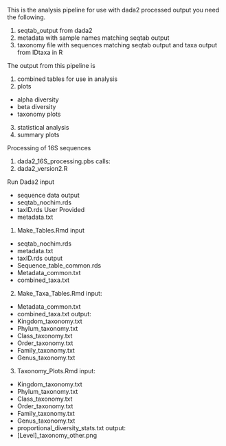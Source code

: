 This is the analysis pipeline for use with dada2 processed output 
you need the following. 
1) seqtab_output from dada2
2) metadata with sample names matching seqtab output
3) taxonomy file with sequences matching seqtab output and taxa output from IDtaxa in R

The output from this pipeline is
1) combined tables for use in analysis
2) plots
 - alpha diversity
 - beta diversity
 - taxonomy plots
3) statistical analysis
4) summary plots

Processing of 16S sequences
1) dada2_16S_processing.pbs
calls:
2) dada2_version2.R

Run Dada2
input
- sequence data
output
- seqtab_nochim.rds
- taxID.rds
User Provided
- metadata.txt

1) Make_Tables.Rmd
input
- seqtab_nochim.rds
- metadata.txt
- taxID.rds
output
- Sequence_table_common.rds
- Metadata_common.txt
- combined_taxa.txt

2) Make_Taxa_Tables.Rmd
input: 	
- Metadata_common.txt
- combined_taxa.txt
output:	
- Kingdom_taxonomy.txt
- Phylum_taxonomy.txt
- Class_taxonomy.txt
- Order_taxonomy.txt
- Family_taxonomy.txt
- Genus_taxonomy.txt

3) Taxonomy_Plots.Rmd
input:
- Kingdom_taxonomy.txt
- Phylum_taxonomy.txt
- Class_taxonomy.txt
- Order_taxonomy.txt
- Family_taxonomy.txt
- Genus_taxonomy.txt
- proportional_diversity_stats.txt
output:	
- [Level]_taxonomy_other.png
